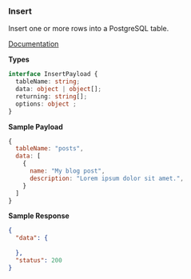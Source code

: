### Insert

Insert one or more rows into a PostgreSQL table.

[Documentation](https://knexjs.org/guide/query-builder.html#insert)

**Types**

```ts
interface InsertPayload {
  tableName: string;
  data: object | object[];
  returning: string[];
  options: object ;
}
```

**Sample Payload**

```js
{
  tableName: "posts",
  data: [
    {
      name: "My blog post",
      description: "Lorem ipsum dolor sit amet.",
    }
  ]
}
```

**Sample Response**

```json
{
  "data": {
    
  },
  "status": 200
}
```
